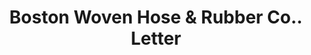 ---
doi: 10.7916/D8VQ4DN1
date_other: '1890'
date_other_textual: 1890-1899
form: correspondence
genre:
- Letters (correspondence)
name:
- Boston Woven Hose & Rubber Co.
object_in_context_url: https://biggert.cul.columbia.edu/items/view/ave_biggert_00339
subject_hierarchical_geographic:
- Boston, Massachusetts, United States
subject_name:
- Boston Woven Hose & Rubber Co.
title: Boston Woven Hose & Rubber Co.. Letter
sort_title: Boston Woven Hose & Rubber Co.. Letter
call_number: ave_biggert_00339
coordinates:
- 42.35805555555556,-71.06361111111111
pid: ave_biggert_00339
identifiers: ave_biggert_00339
permalink: /biggert/ave_biggert_00339/
layout: iiif-image-page
---